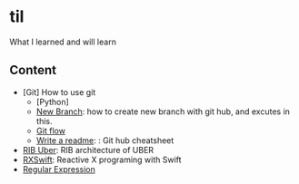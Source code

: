 # til
What I learned and will learn

## Content  
- [Git] How to use git
  - [Python]
  - [New Branch](https://github.com/Kunena/Kunena-Forum/wiki/Create-a-new-branch-with-git-and-manage-branches): how to create new branch with git hub, and excutes in this. 
  - [Git flow](https://www.atlassian.com/git/tutorials/comparing-workflows/gitflow-workflow)
  - [Write a readme](): : Git hub cheatsheet 
- [RIB Uber](https://github.com/uber/RIBs/wiki/iOS-Tutorial-1): RIB architecture of UBER 
- [RXSwift](): Reactive X programing with Swift 
- [Regular Expression](https://viblo.asia/p/hoc-regular-expression-va-cuoc-doi-ban-se-bot-kho-updated-v22-Az45bnoO5xY)
